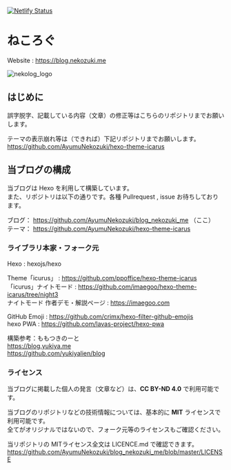 [![Netlify Status](https://api.netlify.com/api/v1/badges/adfcc7ac-19d5-413f-a973-597c9190eeae/deploy-status)](https://app.netlify.com/sites/nekozukiblog/deploys)

# ねころぐ
Website : https://blog.nekozuki.me 

![nekolog_logo](https://blog.nekozuki.me/img/favicon.png "nekolog_logo")

## はじめに
誤字脱字、記載している内容（文章）の修正等はこちらのリポジトリまでお願いします。

テーマの表示崩れ等は（できれば）下記リポジトリまでお願いします。<br>
https://github.com/AyumuNekozuki/hexo-theme-icarus 

## 当ブログの構成

当ブログは Hexo を利用して構築しています。<br>
また、リポジトリは以下の通りです。各種 Pullrequest , issue お待ちしております。

ブログ： https://github.com/AyumuNekozuki/blog_nekozuki_me （ここ）<br>
テーマ： https://github.com/AyumuNekozuki/hexo-theme-icarus

### ライブラリ本家・フォーク元

Hexo :  hexojs/hexo

Theme「icurus」 :  https://github.com/ppoffice/hexo-theme-icarus <br>
「icurus」ナイトモード :  https://github.com/imaegoo/hexo-theme-icarus/tree/night3 <br>
ナイトモード 作者デモ・解説ページ :  https://imaegoo.com

GitHub Emoji :  https://github.com/crimx/hexo-filter-github-emojis <br>
hexo PWA :  https://github.com/lavas-project/hexo-pwa

構築参考：ももつきのーと <br>
https://blog.yukiya.me <br>
https://github.com/yukiyalien/blog 

### ライセンス
当ブログに掲載した個人の発言（文章など）は、**CC BY-ND 4.0** で利用可能です。

当ブログのリポジトリなどの技術情報については、基本的に **MIT** ライセンスで利用可能です。<br>
全てがオリジナルではないので、フォーク元等のライセンスもご確認ください。

当リポジトリの MITライセンス全文は LICENCE.md で確認できます。
https://github.com/AyumuNekozuki/blog_nekozuki_me/blob/master/LICENSE

